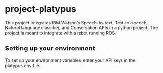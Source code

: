 # project-platypus

This project integrates IBM Watson's Speech-to-text, Text-to-speech, Natural language classifier, and Conversation APIs in a python project. 
The project is meant to integrate with a robot running ROS. 

## Setting up your environment
To set up your environment variables, enter your API keys in the platypus.env file. 
